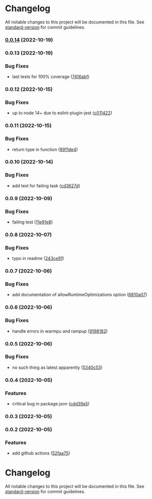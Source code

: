 # Changelog

All notable changes to this project will be documented in this file. See [standard-version](https://github.com/conventional-changelog/standard-version) for commit guidelines.

### [0.0.14](https://github.com/stephan-nordnes-eriksen/code-bench/compare/v0.0.13...v0.0.14) (2022-10-19)

### 0.0.13 (2022-10-19)


### Bug Fixes

* last tests for 100% coverage ([7416abf](https://github.com/stephan-nordnes-eriksen/code-bench/commit/7416abf22d63dd63164fc97dbe8f5f7eb04dac97))

### 0.0.12 (2022-10-15)


### Bug Fixes

* up to node 14+ due to eslint-plugin-jest ([c011422](https://github.com/stephan-nordnes-eriksen/code-bench/commit/c0114224ebd39eb1d4eb695c7f550d5121a96e56))

### 0.0.11 (2022-10-15)


### Bug Fixes

* return type in function ([9911de4](https://github.com/stephan-nordnes-eriksen/code-bench/commit/9911de445bb9a9a389a9441147fae8e2e7daa563))

### 0.0.10 (2022-10-14)


### Bug Fixes

* add test for failing task ([cd3627d](https://github.com/stephan-nordnes-eriksen/code-bench/commit/cd3627df24c0521f6a0c7cd98dbc73ada60dcb4c))

### 0.0.9 (2022-10-09)


### Bug Fixes

* failing test ([11e91e8](https://github.com/stephan-nordnes-eriksen/code-bench/commit/11e91e8187b825bbbed1721663da9d7ad0c97051))

### 0.0.8 (2022-10-07)


### Bug Fixes

* typo in readme ([243ce91](https://github.com/stephan-nordnes-eriksen/code-bench/commit/243ce9185ab09a0ccbea63b7178a291114af43e4))

### 0.0.7 (2022-10-06)


### Bug Fixes

* add documentation of allowRuntimeOptimizations option ([6810a07](https://github.com/stephan-nordnes-eriksen/code-bench/commit/6810a07d8966cf8b6110d220dfbbb1dcdde97f4e))

### 0.0.6 (2022-10-06)


### Bug Fixes

* handle errors in warmpu and rampup ([9198182](https://github.com/stephan-nordnes-eriksen/code-bench/commit/9198182983ad55cb8f4752b848a1ee18ac911fb5))

### 0.0.5 (2022-10-06)


### Bug Fixes

* no such thing as latest apparently ([5340c53](https://github.com/stephan-nordnes-eriksen/code-bench/commit/5340c53ccbc6e203bd074ac3e55af4531177843d))

### 0.0.4 (2022-10-05)


### Features

* critical bug in package.json ([cdd39a5](https://github.com/stephan-nordnes-eriksen/code-bench/commit/cdd39a59f6d85c0cfbb5f7f7aa79935e61f6a540))

### 0.0.3 (2022-10-05)

### 0.0.2 (2022-10-05)


### Features

* add github actions ([52faa75](https://github.com/stephan-nordnes-eriksen/code-bench/commit/52faa75d9b1dc60f4d3e4820f87d0a4ba348102e))

# Changelog

All notable changes to this project will be documented in this file. See [standard-version](https://github.com/conventional-changelog/standard-version) for commit guidelines.
